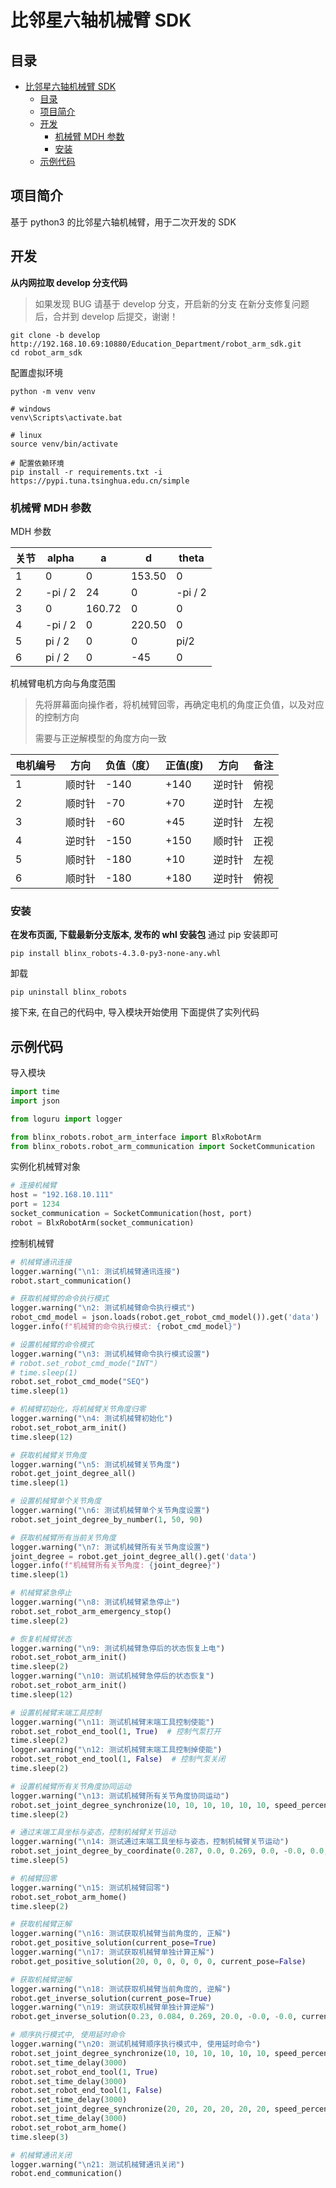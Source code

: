 # 比邻星六轴机械臂 SDK

## 目录

- [比邻星六轴机械臂 SDK](#比邻星六轴机械臂-sdk)
  - [目录](#目录)
  - [项目简介 ](#项目简介-)
  - [开发 ](#开发-)
    - [机械臂 MDH 参数](#机械臂-mdh-参数)
    - [安装](#安装)
  - [示例代码 ](#示例代码-)

## 项目简介 <a name = "about"></a>

基于 python3 的比邻星六轴机械臂，用于二次开发的 SDK

## 开发 <a name = "getting_started"></a>

**从内网拉取 develop 分支代码**

> 如果发现 BUG 请基于 develop 分支，开启新的分支
> 在新分支修复问题后，合并到 develop 后提交，谢谢！

```shell
git clone -b develop http://192.168.10.69:10880/Education_Department/robot_arm_sdk.git
cd robot_arm_sdk
```

配置虚拟环境

```shell
python -m venv venv

# windows
venv\Scripts\activate.bat

# linux
source venv/bin/activate

# 配置依赖环境
pip install -r requirements.txt -i https://pypi.tuna.tsinghua.edu.cn/simple
```

### 机械臂 MDH 参数

MDH 参数

| 关节 | alpha   | a | d      | theta   |
| ---- |---------| -- |--------|---------|
| 1 | 0       | 0 | 153.50  | 0       |
| 2 | -pi / 2 | 24 | 0      | -pi / 2 |
| 3 | 0       | 160.72 | 0      | 0       |
| 4 | -pi / 2 | 0 | 220.50 | 0       |
| 5 | pi / 2  | 0 | 0      | pi/2    |
| 6 | pi / 2  | 0 | -45 | 0       |

机械臂电机方向与角度范围

> 先将屏幕面向操作者，将机械臂回零，再确定电机的角度正负值，以及对应的控制方向
>
> 需要与正逆解模型的角度方向一致

| 电机编号 | 方向   | 负值（度） | 正值(度) | 方向   | 备注 |
| -------- | ------ | ---------- | -------- | ------ | ---- |
| 1        | 顺时针 | -140       | +140     | 逆时针 | 俯视 |
| 2        | 顺时针 | -70        | +70      | 逆时针 | 左视 |
| 3        | 顺时针 | -60        | +45      | 逆时针 | 左视 |
| 4        | 逆时针 | -150       | +150     | 顺时针 | 正视 |
| 5        | 顺时针 | -180       | +10      | 逆时针 | 左视 |
| 6        | 顺时针 | -180       | +180     | 逆时针 | 俯视 |

### 安装

**在发布页面, 下载最新分支版本, 发布的 whl 安装包**
通过 pip 安装即可

```
pip install blinx_robots-4.3.0-py3-none-any.whl
```

卸载

```
pip uninstall blinx_robots
```

接下来, 在自己的代码中, 导入模块开始使用
下面提供了实列代码

## 示例代码 <a name = "usage"></a>

导入模块

```python
import time
import json

from loguru import logger

from blinx_robots.robot_arm_interface import BlxRobotArm
from blinx_robots.robot_arm_communication import SocketCommunication
```

实例化机械臂对象

```python
# 连接机械臂
host = "192.168.10.111"
port = 1234
socket_communication = SocketCommunication(host, port)
robot = BlxRobotArm(socket_communication)
```

控制机械臂

```python
# 机械臂通讯连接
logger.warning("\n1: 测试机械臂通讯连接")
robot.start_communication()

# 获取机械臂的命令执行模式
logger.warning("\n2: 测试机械臂命令执行模式")
robot_cmd_model = json.loads(robot.get_robot_cmd_model()).get('data') 
logger.info(f"机械臂的命令执行模式: {robot_cmd_model}")

# 设置机械臂的命令模式
logger.warning("\n3: 测试机械臂命令执行模式设置")
# robot.set_robot_cmd_mode("INT")
# time.sleep(1)
robot.set_robot_cmd_mode("SEQ")
time.sleep(1)

# 机械臂初始化，将机械臂关节角度归零
logger.warning("\n4: 测试机械臂初始化")
robot.set_robot_arm_init()
time.sleep(12)

# 获取机械臂关节角度
logger.warning("\n5: 测试机械臂关节角度")
robot.get_joint_degree_all()
time.sleep(1)

# 设置机械臂单个关节角度
logger.warning("\n6: 测试机械臂单个关节角度设置")
robot.set_joint_degree_by_number(1, 50, 90)

# 获取机械臂所有当前关节角度
logger.warning("\n7: 测试机械臂所有关节角度设置")
joint_degree = robot.get_joint_degree_all().get('data')
logger.info(f"机械臂所有关节角度: {joint_degree}")
time.sleep(1)

# 机械臂紧急停止
logger.warning("\n8: 测试机械臂紧急停止")
robot.set_robot_arm_emergency_stop()
time.sleep(2)

# 恢复机械臂状态
logger.warning("\n9: 测试机械臂急停后的状态恢复上电")
robot.set_robot_arm_init()
time.sleep(2)
logger.warning("\n10: 测试机械臂急停后的状态恢复")
robot.set_robot_arm_init()
time.sleep(12)

# 设置机械臂末端工具控制
logger.warning("\n11: 测试机械臂末端工具控制使能")
robot.set_robot_end_tool(1, True)  # 控制气泵打开
time.sleep(2)
logger.warning("\n12: 测试机械臂末端工具控制掉使能")
robot.set_robot_end_tool(1, False)  # 控制气泵关闭
time.sleep(2)

# 设置机械臂所有关节角度协同运动
logger.warning("\n13: 测试机械臂所有关节角度协同运动")
robot.set_joint_degree_synchronize(10, 10, 10, 10, 10, 10, speed_percentage=50)
time.sleep(2)

# 通过末端工具坐标与姿态，控制机械臂关节运动
logger.warning("\n14: 测试通过末端工具坐标与姿态，控制机械臂关节运动")
robot.set_joint_degree_by_coordinate(0.287, 0.0, 0.269, 0.0, -0.0, 0.0, speed_percentage=50)
time.sleep(5)

# 机械臂回零
logger.warning("\n15: 测试机械臂回零")
robot.set_robot_arm_home()
time.sleep(2)

# 获取机械臂正解
logger.warning("\n16: 测试获取机械臂当前角度的, 正解")
robot.get_positive_solution(current_pose=True)
logger.warning("\n17: 测试获取机械臂单独计算正解")
robot.get_positive_solution(20, 0, 0, 0, 0, 0, current_pose=False)

# 获取机械臂逆解
logger.warning("\n18: 测试获取机械臂当前角度的, 逆解")
robot.get_inverse_solution(current_pose=True)
logger.warning("\n19: 测试获取机械臂单独计算逆解")
robot.get_inverse_solution(0.23, 0.084, 0.269, 20.0, -0.0, -0.0, current_pose=False)

# 顺序执行模式中, 使用延时命令
logger.warning("\n20: 测试机械臂顺序执行模式中, 使用延时命令")
robot.set_joint_degree_synchronize(10, 10, 10, 10, 10, 10, speed_percentage=50)
robot.set_time_delay(3000)
robot.set_robot_end_tool(1, True)
robot.set_time_delay(3000)
robot.set_robot_end_tool(1, False)
robot.set_time_delay(3000)
robot.set_joint_degree_synchronize(20, 20, 20, 20, 20, 20, speed_percentage=50)
robot.set_time_delay(3000)
robot.set_robot_arm_home()
time.sleep(3)

# 机械臂通讯关闭
logger.warning("\n21: 测试机械臂通讯关闭")
robot.end_communication()
```